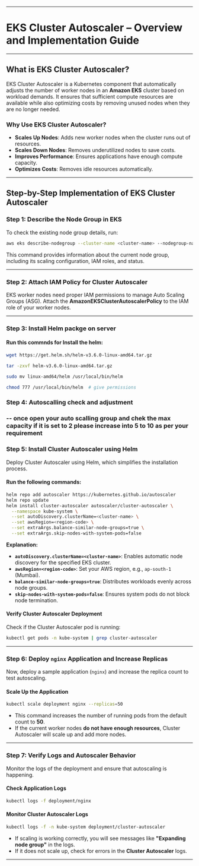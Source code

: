 
---
# **EKS Cluster Autoscaler – Overview and Implementation Guide**
---

## **What is EKS Cluster Autoscaler?**  
EKS Cluster Autoscaler is a Kubernetes component that automatically adjusts the number of worker nodes in an **Amazon EKS** cluster based on workload demands. It ensures that sufficient compute resources are available while also optimizing costs by removing unused nodes when they are no longer needed.

### **Why Use EKS Cluster Autoscaler?**
- **Scales Up Nodes**: Adds new worker nodes when the cluster runs out of resources.
- **Scales Down Nodes**: Removes underutilized nodes to save costs.
- **Improves Performance**: Ensures applications have enough compute capacity.
- **Optimizes Costs**: Removes idle resources automatically.

---

## **Step-by-Step Implementation of EKS Cluster Autoscaler**

### **Step 1: Describe the Node Group in EKS**
To check the existing node group details, run:
```sh
aws eks describe-nodegroup --cluster-name <cluster-name> --nodegroup-name <node-group-name>
```
This command provides information about the current node group, including its scaling configuration, IAM roles, and status.

---

### **Step 2: Attach IAM Policy for Cluster Autoscaler**  
EKS worker nodes need proper IAM permissions to manage Auto Scaling Groups (ASG). Attach the **AmazonEKSClusterAutoscalerPolicy** to the IAM role of your worker nodes.

---
### **Step 3: Install Helm packge on server**  
#### **Run this commnds for Install the helm:**
```sh
wget https://get.helm.sh/helm-v3.6.0-linux-amd64.tar.gz

tar -zxvf helm-v3.6.0-linux-amd64.tar.gz

sudo mv linux-amd64/helm /usr/local/bin/helm

chmod 777 /usr/local/bin/helm  # give permissions

```
### **Step 4: Autoscalling check and adjustment**  

### -- once open your auto scalling group and chek the max capacity if it is set to 2 please increase into 5 to 10 as per your requirement

### **Step 5: Install Cluster Autoscaler using Helm**  
Deploy Cluster Autoscaler using Helm, which simplifies the installation process.

#### **Run the following commands:**
```sh
helm repo add autoscaler https://kubernetes.github.io/autoscaler
helm repo update
helm install cluster-autoscaler autoscaler/cluster-autoscaler \
  --namespace kube-system \
  --set autoDiscovery.clusterName=<cluster-name> \
  --set awsRegion=<region-code> \
  --set extraArgs.balance-similar-node-groups=true \
  --set extraArgs.skip-nodes-with-system-pods=false
```

**Explanation:**
- **`autoDiscovery.clusterName=<cluster-name>`**: Enables automatic node discovery for the specified EKS cluster.
- **`awsRegion=<region-code>`**: Set your AWS region, e.g., `ap-south-1` (Mumbai).
- **`balance-similar-node-groups=true`**: Distributes workloads evenly across node groups.
- **`skip-nodes-with-system-pods=false`**: Ensures system pods do not block node termination.


#### **Verify Cluster Autoscaler Deployment**
Check if the Cluster Autoscaler pod is running:
```sh
kubectl get pods -n kube-system | grep cluster-autoscaler
```

---

### **Step 6: Deploy `nginx` Application and Increase Replicas**
Now, deploy a sample application (`nginx`) and increase the replica count to test autoscaling.

#### **Scale Up the Application**
```sh
kubectl scale deployment nginx --replicas=50
```
- This command increases the number of running pods from the default count to **50**.
- If the current worker nodes **do not have enough resources**, Cluster Autoscaler will scale up and add more nodes.

---

### **Step 7: Verify Logs and Autoscaler Behavior**
Monitor the logs of the deployment and ensure that autoscaling is happening.

#### **Check Application Logs**
```sh
kubectl logs -f deployment/nginx
```

#### **Monitor Cluster Autoscaler Logs**
```sh
kubectl logs -f -n kube-system deployment/cluster-autoscaler
```
- If scaling is working correctly, you will see messages like **"Expanding node group"** in the logs.
- If it does not scale up, check for errors in the **Cluster Autoscaler** logs.

---
